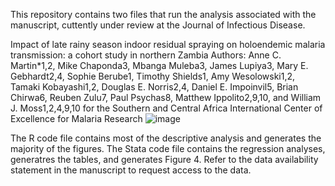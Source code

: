 This repository contains two files that run the analysis associated with the manuscript, cuttently under review at the Journal of Infectious Disease.

Impact of late rainy season indoor residual spraying on holoendemic malaria transmission: a cohort study in northern Zambia
Authors: Anne C. Martin*1,2, Mike Chaponda3, Mbanga Muleba3, James Lupiya3, Mary E. Gebhardt2,4, Sophie Berube1, Timothy Shields1, Amy Wesolowski1,2, Tamaki Kobayashi1,2, Douglas E. Norris2,4, Daniel E. Impoinvil5, Brian Chirwa6, Reuben Zulu7, Paul Psychas8, Matthew Ippolito2,9,10, and William J. Moss1,2,4,9,10 for the Southern and Central Africa International Center of Excellence for Malaria Research
![image](https://github.com/user-attachments/assets/c00b0cf6-d79c-4634-bc2f-b4fcf7adbef9)


The R code file contains most of the descriptive analysis and generates the majority of the figures.
The Stata code file contains the regression analyses, generatres the tables, and generates Figure 4.
Refer to the data availability statement in the manuscript to request access to the data.
